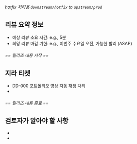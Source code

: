 ###### hotfix 처리용 `downstream/hotfix` to `upstream/prod`

## 리뷰 요약 정보

- 예상 리뷰 소요 시간: e.g., 5분
- 희망 리뷰 마감 기한: e.g., 이번주 수요일 오전, 가능한 빨리 (ASAP)

###### == 릴리즈 내용 시작 ==

## 지라 티켓

- DD-000 포트폴리오 영상 자동 재생 처리
-

###### == 릴리즈 내용 종료 ==

## 검토자가 알아야 할 사항

-
-
